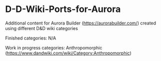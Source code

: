 # D-D-Wiki-Ports-for-Aurora
Additional content for Aurora Builder (https://aurorabuilder.com/) created using different D&amp;D wiki categories

Finished categories:
N/A

Work in progress categories:
Anthropomorphic (https://www.dandwiki.com/wiki/Category:Anthropomorphic)
